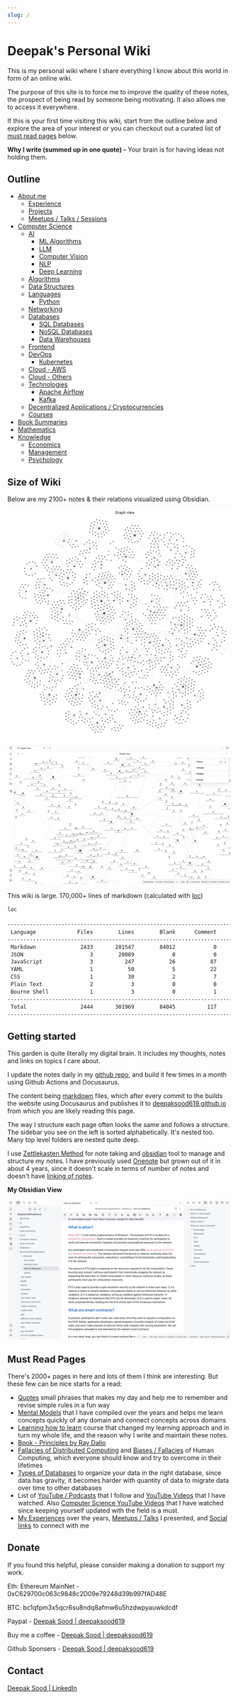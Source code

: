 ```yaml
---
slug: /
---
```


# Deepak's Personal Wiki

This is my personal wiki where I share everything I know about this world in form of an online wiki.

The purpose of this site is to force me to improve the quality of these notes, the prospect of being read by someone being motivating. It also allows me to access it everywhere.

If this is your first time visiting this wiki, start from the outline below and explore the area of your interest or you can checkout out a curated list of [must read pages](readme.md#must-read-pages) below.

**Why I write (summed up in one quote) -** Your brain is for having ideas not holding them.

## Outline

- [About me](about-deepak-sood/readme.md)
    - [Experience](about-deepak-sood/experience.md)
    - [Projects](about-deepak-sood/projects/readme.md)
    - [Meetups / Talks / Sessions](about-deepak-sood/meetups-talks-sessions.md)
- [Computer Science](computer-science/readme.md)
    - [AI](ai/readme.md)
	    - [ML Algorithms](ai/ml-algorithms/readme.md)
	    - [LLM](ai/llm/readme.md)
	    - [Computer Vision](ai/computer-vision-cv/readme.md)
	    - [NLP](ai/nlp/readme.md)
	    - [Deep Learning](ai/deep-learning/readme.md)
    - [Algorithms](algorithms/readme.md)
    - [Data Structures](data-structures/readme.md)
    - [Languages](languages/readme.md)
        - [Python](python/readme.md)
    - [Networking](networking/readme.md)
    - [Databases](databases/readme.md)
	    - [SQL Databases](databases/sql-databases/readme.md)
		- [NoSQL Databases](databases/nosql-databases/readme.md)
		- [Data Warehouses](databases/data-warehouses/readme.md)
    - [Frontend](frontend/readme.md)
    - [DevOps](devops/readme.md)
	    - [Kubernetes](devops/kubernetes/readme.md)
    - [Cloud - AWS](cloud/aws/readme.md)
    - [Cloud - Others](cloud/others/readme.md)
    - [Technologies](technologies/readme.md)
	    - [Apache Airflow](technologies/apache-airflow/readme.md)
	    - [Kafka](technologies/kafka/readme.md)
    - [Decentralized Applications / Cryptocurrencies](decentralized-applications/readme.md)
    - [Courses](courses/readme.md)
- [Book Summaries](book-summaries/readme.md)
- [Mathematics](mathematics/readme.md)
- [Knowledge](knowledge/readme.md)
    - [Economics](economics/readme.md)
    - [Management](management/readme.md)
    - [Psychology](psychology/readme.md)

## Size of Wiki

Below are my 2100+ notes & their relations visualized using Obsidian.

![All Notes Visualized in an Obsidian Graph](media/notes-visualized.jpg)

![All Notes Visualized Zoomed in an Obsidian Graph](media/notes-visualized-zoom.jpg)

This wiki is large. 170,000+ lines of markdown (calculated with [loc](https://github.com/cgag/loc))

```bash
loc

--------------------------------------------------------------------------------
 Language             Files        Lines        Blank      Comment         Code
--------------------------------------------------------------------------------
 Markdown              2433       281547        84012            0       197535
 JSON                     3        20089            0            0        20089
 JavaScript               3          247           26           87          134
 YAML                     1           50            5           22           23
 CSS                      1           30            2            7           21
 Plain Text               2            3            0            0            3
 Bourne Shell             1            3            0            1            2
--------------------------------------------------------------------------------
 Total                 2444       301969        84045          117       217807
--------------------------------------------------------------------------------
```

## Getting started

This garden is quite literally my digital brain. It includes my thoughts, notes and links on topics I care about.

I update the notes daily in my [github repo](https://github.com/deepaksood619/deepaksood619.github.io/), and build it few times in a month using Github Actions and Docusaurus.

The content being [markdown](languages/others/markdown) files, which after every commit to the builds the website using Docusaurus and publishes it to [deepaksood619.github.io](https://deepaksood619.github.io/) from which you are likely reading this page.

The way I structure each page often looks the same and follows a structure. The sidebar you see on the left is sorted alphabetically. It's nested too. Many top level folders are nested quite deep.

I use [Zettlekasten Method](psychology/learning/note-taking-second-brain-pkm-zettelkasten) for note taking and [obsidian](devops/ides/obsidian) tool to manage and structure my notes. I have previously used [Onenote](devops/ides/onenote) but grown out of it in about 4 years, since it doesn't scale in terms of number of notes and doesn't have [linking of notes](psychology/learning/note-taking-second-brain-pkm-zettelkasten#links).

**My Obsidian View**

![image](media/obsidian-screenshot.jpg)

## Must Read Pages

There's 2000+ pages in here and lots of them I think are interesting. But these few can be nice starts for a read:

- [Quotes](knowledge/quotes-proverbs/readme.md) small phrases that makes my day and help me to remember and revise simple rules in a fun way
- [Mental Models](knowledge/general/mental-models) that I have compiled over the years and helps me learn concepts quickly of any domain and connect concepts across domains
- [Learning how to learn](psychology/learning/learning-intro) course that changed my learning approach and in turn my whole life, and the reason why I write and maintain these notes.
- [Book - Principles by Ray Dalio](book-summaries/principles)
- [Fallacies of Distributed Computing](computer-science/distributed-system/fallacies-and-problems) and [Biases / Fallacies](psychology/biases-fallacies) of Human Computing, which everyone should know and try to overcome in their lifetimes
- [Types of Databases](databases/concepts/types-of-databases) to organize your data in the right database, since data has gravity, it becomes harder with quantity of data to migrate data over time to other databases
- List of [YouTube / Podcasts](knowledge/youtube-podcasts-magazine-apps.md) that I follow and [YouTube Videos](knowledge/links.md) that I have watched. Also [Computer Science YouTube Videos](computer-science/links.md) that I have watched since keeping yourself updated with the field is a must.
- [My Experiences](about-deepak-sood/experience.md) over the years, [Meetups / Talks](about-deepak-sood/meetups-talks-sessions.md) I presented, and [Social links](about-deepak-sood/social-links.md) to connect with me

## Donate

If you found this helpful, please consider making a donation to support my work.

Eth: Ethereum MainNet - 0xC629700c063c9848c2D09e79248d39b997fAD48E

BTC: bc1qfpm3x5qcr6su8ndq8afmw6u5hzdwpyauwkdcdf

Paypal - [Deepak Sood | deepaksood619](https://paypal.me/deepaksood619?country.x=IN&locale.x=en_GB)

Buy me a coffee - [Deepak Sood | deepaksood619](https://www.buymeacoffee.com/deepaksood619)

Github Sponsers - [Deepak Sood | deepaksood619](https://github.com/sponsors/deepaksood619)

## Contact

[Deepak Sood | LinkedIn](https://www.linkedin.com/in/deepaksood619/)
